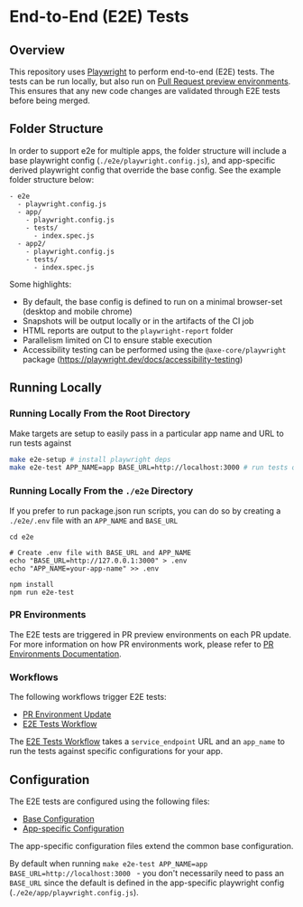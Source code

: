 # End-to-End (E2E) Tests

## Overview

This repository uses [Playwright](https://playwright.dev/) to perform end-to-end (E2E) tests. The tests can be run locally, but also run on [Pull Request preview environments](../infra/pull-request-environments.md). This ensures that any new code changes are validated through E2E tests before being merged.

## Folder Structure
In order to support e2e for multiple apps, the folder structure will include a base playwright config (`./e2e/playwright.config.js`), and app-specific derived playwright config that override the base config. See the example folder structure below:
```
- e2e
  - playwright.config.js
  - app/
    - playwright.config.js
    - tests/
      - index.spec.js
  - app2/
    - playwright.config.js
    - tests/
      - index.spec.js
```

Some highlights:
- By default, the base config is defined to run on a minimal browser-set (desktop and mobile chrome)
- Snapshots will be output locally or in the artifacts of the CI job
- HTML reports are output to the `playwright-report` folder
- Parallelism limited on CI to ensure stable execution
- Accessibility testing can be performed using the `@axe-core/playwright` package (https://playwright.dev/docs/accessibility-testing)


## Running Locally

### Running Locally From the Root Directory

Make targets are setup to easily pass in a particular app name and URL to run tests against

```bash
make e2e-setup # install playwright deps
make e2e-test APP_NAME=app BASE_URL=http://localhost:3000 # run tests on a particular app
```

### Running Locally From the `./e2e` Directory

If you prefer to run package.json run scripts, you can do so by creating a `./e2e/.env` file with an `APP_NAME` and `BASE_URL`

```
cd e2e

# Create .env file with BASE_URL and APP_NAME
echo "BASE_URL=http://127.0.0.1:3000" > .env
echo "APP_NAME=your-app-name" >> .env

npm install
npm run e2e-test
```

### PR Environments

The E2E tests are triggered in PR preview environments on each PR update. For more information on how PR environments work, please refer to [PR Environments Documentation](../infra/pull-request-environments.md).

### Workflows

The following workflows trigger E2E tests:
- [PR Environment Update](../../.github/workflows/pr-environment-checks.yml)
- [E2E Tests Workflow](../../.github/workflows/e2e-tests.yml)

The [E2E Tests Workflow](../../.github/workflows/e2e-tests.yml) takes a `service_endpoint` URL and an `app_name` to run the tests against specific configurations for your app.

## Configuration

The E2E tests are configured using the following files:
- [Base Configuration](../../e2e/playwright.config.js)
- [App-specific Configuration](../../e2e/app/playwright.config.js)

The app-specific configuration files extend the common base configuration.

By default when running `make e2e-test APP_NAME=app BASE_URL=http://localhost:3000 ` - you don't necessarily need to pass an `BASE_URL` since the default is defined in the app-specific playwright config (`./e2e/app/playwright.config.js`).
